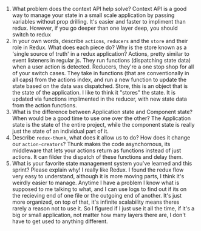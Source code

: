 1. What problem does the context API help solve?
    Context API is a good way to manage your state in a small scale application by passing variables without prop drilling. It's easier and faster to impliment than redux. However, if you go deeper than one layer deep, you should switch to redux
1. In your own words, describe `actions`, `reducers` and the `store` and their role in Redux. What does each piece do? Why is the store known as a 'single source of truth' in a redux application?
    Actions, pretty similar to event listeners in regular js. They run functions (dispatching state data) when a user action is detected. Reducers, they're a one stop shop for all of your switch cases. They take in functions (that are conventionally in all caps) from the actions index, and run a new function to update the state based on the data was dispatched. Store, this is an object that is the state of the application. I like to think it "stores" the state. It is updated via functions implimented in the reducer, with new state data from the action functions.
1. What is the difference between Application state and Component state? When would be a good time to use one over the other?
    The Application state is the state of the entire project, while the component state is really just the state of an individual part of it.
1. Describe `redux-thunk`, what does it allow us to do? How does it change our `action-creators`?
    Thunk makes the code asynchornous, its middleware that lets your actions return as functions instead of just actions. It can filder the dispatch of these functions and delay them.
1. What is your favorite state management system you've learned and this sprint? Please explain why!
    I really like Redux. I found the redux flow very easy to understand, although it is more moving parts, I think it's weirdly easier to manage. Anytime I have a problem I know what is supposed to me talking to what, and I can use logs to find out if its on the recieving end of one file or the outgoing end of another. It's just more organized, on top of that, it's infinite scalability means theres rarely a reason not to use it. So I figured if I just use it all the time, if it's a big or small application, not matter how many layers there are, I don't have to get used to anything different.